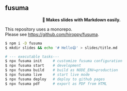 ## fusuma

<div align="center">
  <strong>📝 Makes slides with Markdown easily.</strong>
</div>

This repository uses a monorepo.  
Please see https://github.com/hiroppy/fusuma.

```sh
$ npm i -D fusuma
$ mkdir slides && echo '# Hello😄' > slides/title.md

# --- executable tasks---
$ npx fusuma init     # customize fusuma configuration
$ npx fusuma start    # development
$ npx fusuma build    # build as NODE_ENV=production
$ npx fusuma live     # start live mode
$ npx fusuma deploy   # deploy to github pages
$ npx fusuma pdf      # export as PDF from HTML
```
